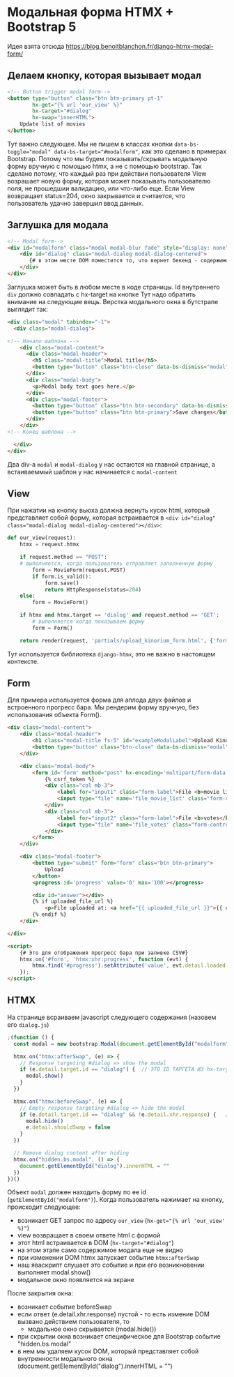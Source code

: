 Модальная форма HTMX + Bootstrap 5
=================================

Идея взята отсюда https://blog.benoitblanchon.fr/django-htmx-modal-form/

## Делаем кнопку, которая вызывает модал

```html
<!-- Button trigger modal form-->
<button type="button" class="btn btn-primary pt-1"
        hx-get="{% url 'our_view' %}"
        hx-target="#dialog"
        hx-swap="innerHTML">
    Update list of movies
</button>
```

Тут важно следующее. Мы не пишем в классах кнопки `data-bs-toggle="modal" data-bs-target="#modalform"`, как это сделано в примерах Bootstrap.
Потому что мы будем показывать/скрывать модальную форму вручную с помощью htmx, а не с помощью bootstrap.
Так сделано потому, что каждый раз при действии пользователя View возрашает новую форму, которая может показывать пользователю поля, не прошедшии валидацию, или что-либо еще.
Если View возвращает status=204, окно закрывается и считается, что пользователь удачно завершил ввод данных.


## Заглушка для модала

```html
<!-- Modal form-->
<div id="modalform" class="modal modal-blur fade" style="display: none" aria-hidden="false" tabindex="-1">
    <div id="dialog" class="modal-dialog modal-dialog-centered">
       {# в этом месте DOM поместится то, что вернет бекенд - содержимое модала #}
    </div>
</div>
```

Заглушка может быть в любом месте в коде страницы.
Id внутреннего `div` должно совпадать с hx-target на кнопке 
Тут надо обратить внимание на следующие вещь. Верстка модального окна в бутстрапе выглядит так:

```html
<div class="modal" tabindex="-1">
  <div class="modal-dialog">

<!-- Начало шаблона -->
    <div class="modal-content">
      <div class="modal-header">
        <h5 class="modal-title">Modal title</h5>
        <button type="button" class="btn-close" data-bs-dismiss="modal" aria-label="Close"></button>
      </div>
      <div class="modal-body">
        <p>Modal body text goes here.</p>
      </div>
      <div class="modal-footer">
        <button type="button" class="btn btn-secondary" data-bs-dismiss="modal">Close</button>
        <button type="button" class="btn btn-primary">Save changes</button>
      </div>
    </div>
<!-- Конец шаблона -->

  </div>
</div>
```

Два div-а `modal` и `modal-dialog` у нас остаются на главной странице, а встаиваеммый шаблон у нас начинается с `modal-content`

## View

При нажатии на кнопку вьюха должна вернуть кусок html, который представляет собой форму, которая встраивается в `<div id="dialog" class="modal-dialog modal-dialog-centered"></div>`:

```python
def our_view(request):
    htmx = request.htmx

    if request.method == "POST":
    # выполняется, когда пользователь отправляет заполненную форму
        form = MovieForm(request.POST)
        if form.is_valid():
            form.save()
            return HttpResponse(status=204)
    else:
        form = MovieForm()

    if htmx and htmx.target == 'dialog' and request.method == 'GET':
        # выполняется когда показываем форму
        form = Form()

    return render(request, 'partials/upload_kinorium_form.html', {'form': form,})
```

Тут используется библиотека `django-htmx`, это не важно в настоящем контексте.

## Form

Для примера используется форма для аплода двух файлов и встроенного прогресс бара. Мы рендерим форму вручную, без использования объекта Form().

```html
<div class="modal-content">
    <div class="modal-header">
        <h1 class="modal-title fs-5" id="exampleModalLabel">Upload Kinorium CSV</h1>
        <button type="button" class="btn-close" data-bs-dismiss="modal" aria-label="Close"></button>
    </div>

    <div class="modal-body">
        <form id='form' method="post" hx-encoding='multipart/form-data' hx-post='' hx-target="#answer">
            {% csrf_token %}
            <div class="col mb-3">
                <label for="input1" class="form-label">File <b>movie list</b></label>
                <input type="file" name='file_movie_list' class="form-control" id="input1">
            </div>
            <div class="col mb-3">
                <label for="input2" class="form-label">File <b>votes</b></label>
                <input type="file" name='file_votes' class="form-control m-1" id="input2">
            </div>
        </form>
    </div>

    <div class="modal-footer">
        <button type="submit" form="form" class="btn btn-primary">
            Upload
        </button>
        <progress id='progress' value='0' max='100'></progress>

        <div id="answer"></div>
        {% if uploaded_file_url %}
            <p>File uploaded at: <a href="{{ uploaded_file_url }}">{{ uploaded_file_url }}</a></p>
        {% endif %}
    </div>

</div>

<script>
    {# Это для отображения прогресс бара при заливке CSV#}
    htmx.on('#form', 'htmx:xhr:progress', function (evt) {
        htmx.find('#progress').setAttribute('value', evt.detail.loaded / evt.detail.total * 100)
    });
</script>
```

## HTMX

На странице всраиваем javascript следующего содержания (назовем его `dialog.js`)

```js
;(function () {
  const modal = new bootstrap.Modal(document.getElementById("modalform"))  // ЭТО ID ВНЕШНЕГО DIV ИЗ 'ЗАГЛУШКИ'

  htmx.on("htmx:afterSwap", (e) => {
    // Response targeting #dialog => show the modal
    if (e.detail.target.id == "dialog") {  // ЭТО ID ТАРГЕТА ИЗ hx-target
      modal.show()
    }
  })

  htmx.on("htmx:beforeSwap", (e) => {
    // Empty response targeting #dialog => hide the modal
    if (e.detail.target.id == "dialog" && !e.detail.xhr.response) {   // ЭТО ID ТАРГЕТА ИЗ hx-target
      modal.hide()
      e.detail.shouldSwap = false
    }
  })

  // Remove dialog content after hiding
  htmx.on("hidden.bs.modal", () => {
    document.getElementById("dialog").innerHTML = ""
  })
})()
```

Объект `modal` должен находить форму по ее id (`getElementById("modalform")`).
Когда пользователь нажимает на кнопку, происходит следующее:
- возникает GET запрос по адресу `our_view` (`hx-get="{% url 'our_view' %}"`)
- view возвращает в своем ответе html с формой
- этот html встраивается в DOM (`hx-target="#dialog"`)
- на этом этапе само содержимое модала еще не видно
- при изменении DOM htmx запускает событие `htmx:afterSwap`
- наш яваскрипт слушает это событие и при его возникновении выполняет modal.show()
- модальное окно появляется на экране

После закрытия окна:
- возникает событие beforeSwap
- если ответ (e.detail.xhr.response) пустой - то есть измение DOM вызвано действием пользователя, то
  - модальное окно скрывается (modal.hide())
- при скрытии окна возникает специфическое для Bootstrap событие "hidden.bs.modal"
- в нем мы удаляем кусок DOM, который представляет собой внутренности модального окна (document.getElementById("dialog").innerHTML = "")
